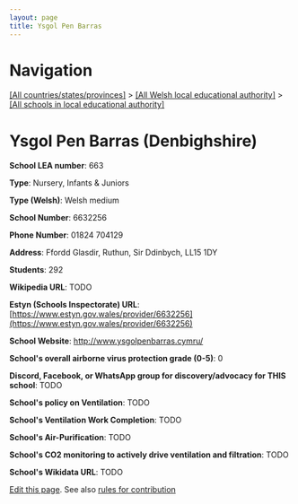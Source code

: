 ```yaml
---
layout: page
title: Ysgol Pen Barras
---
```

# Navigation

[[All countries/states/provinces]](../../..) > [[All Welsh local educational authority]](../..) > [[All schools in local educational authority]](..)

# Ysgol Pen Barras (Denbighshire)

**School LEA number**: 663

**Type**: Nursery, Infants & Juniors

**Type (Welsh)**: Welsh medium

**School Number**: 6632256

**Phone Number**: 01824 704129

**Address**: Ffordd Glasdir, Ruthun, Sir Ddinbych, LL15 1DY

**Students**: 292

**Wikipedia URL**: TODO

**Estyn (Schools Inspectorate) URL**: [https://www.estyn.gov.wales/provider/6632256](https://www.estyn.gov.wales/provider/6632256)

**School Website**: http://www.ysgolpenbarras.cymru/

**School's overall airborne virus protection grade (0-5)**: 0

**Discord, Facebook, or WhatsApp group for discovery/advocacy for THIS school**: TODO

**School's policy on Ventilation**: TODO

**School's Ventilation Work Completion**: TODO

**School's Air-Purification**: TODO

**School's CO2 monitoring to actively drive ventilation and filtration**: TODO

**School's Wikidata URL**: TODO




[Edit this page](https://github.com/VentilationProject/Wales/edit/prif/./Denbighshire/Ysgol_Pen_Barras.md). See also [rules for contribution](../../../contribution-rules/)